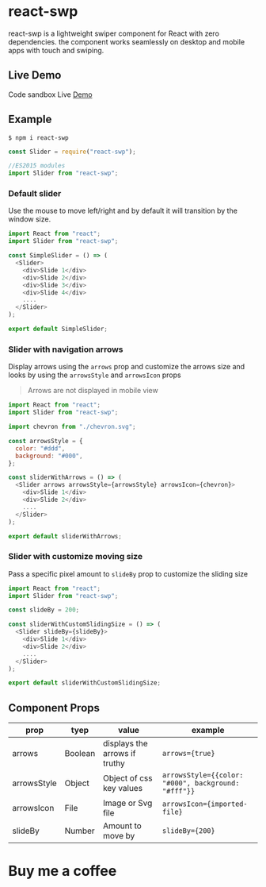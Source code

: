 # react-swp

react-swp is a lightweight swiper component for React with zero dependencies.
the component works seamlessly on desktop and mobile apps with touch and swiping.

## Live Demo

Code sandbox Live [Demo](https://codesandbox.io/s/elegant-fog-ntjjx?file=/src/index.js)

## Example

```shell
$ npm i react-swp
```

```javascript
const Slider = require("react-swp");

//ES2015 modules
import Slider from "react-swp";
```

### Default slider

Use the mouse to move left/right
and by default it will transition by the window size.

```javascript
import React from "react";
import Slider from "react-swp";

const SimpleSlider = () => (
  <Slider>
    <div>Slide 1</div>
    <div>Slide 2</div>
    <div>Slide 3</div>
    <div>Slide 4</div>
    ....
  </Slider>
);

export default SimpleSlider;
```

### Slider with navigation arrows

Display arrows using the `arrows` prop
and customize the arrows size and looks
by using the `arrowsStyle` and `arrowsIcon` props

> Arrows are not displayed in mobile view

```javascript
import React from "react";
import Slider from "react-swp";

import chevron from "./chevron.svg";

const arrowsStyle = {
  color: "#ddd",
  background: "#000",
};

const sliderWithArrows = () => (
  <Slider arrows arrowsStyle={arrowsStyle} arrowsIcon={chevron}>
    <div>Slide 1</div>
    <div>Slide 2</div>
    ....
  </Slider>
);

export default sliderWithArrows;
```

### Slider with customize moving size

Pass a specific pixel amount to `slideBy` prop to customize
the sliding size

```javascript
import React from "react";
import Slider from "react-swp";

const slideBy = 200;

const sliderWithCustomSlidingSize = () => (
  <Slider slideBy={slideBy}>
    <div>Slide 1</div>
    <div>Slide 2</div>
    ....
  </Slider>
);

export default sliderWithCustomSlidingSize;
```

## Component Props

| prop        | tyep    | value                         | example                                             |
| ----------- | ------- | ----------------------------- | --------------------------------------------------- |
| arrows      | Boolean | displays the arrows if truthy | `arrows={true}`                                     |
| arrowsStyle | Object  | Object of css key values      | `arrowsStyle={{color: "#000", background: "#fff"}}` |
| arrowsIcon  | File    | Image or Svg file             | `arrowsIcon={imported-file}`                        |
| slideBy     | Number  | Amount to move by             | `slideBy={200}`                                     |

# Buy me a coffee
